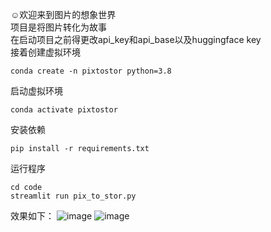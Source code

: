 ☺欢迎来到图片的想象世界  
项目是将图片转化为故事  
在启动项目之前得更改api_key和api_base以及huggingface key  
接着创建虚拟环境  
```
conda create -n pixtostor python=3.8
```
启动虚拟环境
```
conda activate pixtostor
```
安装依赖
```
pip install -r requirements.txt
```
运行程序
```
cd code
streamlit run pix_to_stor.py
```
效果如下：
![image](https://github.com/user-attachments/assets/f62e27ec-cb39-40cb-a048-846b69f72576)
![image](https://github.com/user-attachments/assets/6a84266b-6045-4ae2-bb31-dcb5ae7d4b8b)


